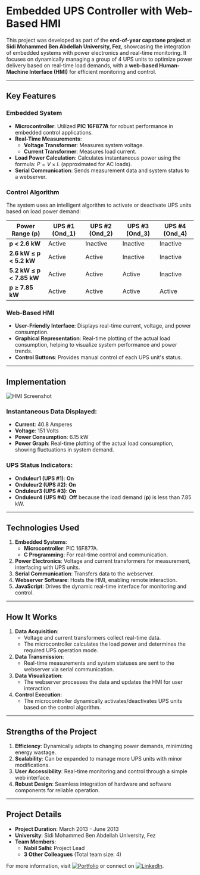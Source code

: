 # Embedded UPS Controller with Web-Based HMI

This project was developed as part of the **end-of-year capstone project** at **Sidi Mohammed Ben Abdellah University, Fez**, showcasing the integration of embedded systems with power electronics and real-time monitoring. It focuses on dynamically managing a group of 4 UPS units to optimize power delivery based on real-time load demands, with a **web-based Human-Machine Interface (HMI)** for efficient monitoring and control.

---

## Key Features

### Embedded System
- **Microcontroller**: Utilized **PIC 16F877A** for robust performance in embedded control applications.
- **Real-Time Measurements**:
  - **Voltage Transformer**: Measures system voltage.
  - **Current Transformer**: Measures load current.
- **Load Power Calculation**: Calculates instantaneous power using the formula: $P = V \times I$. (approximated for AC loads).
- **Serial Communication**: Sends measurement data and system status to a webserver.

### Control Algorithm
The system uses an intelligent algorithm to activate or deactivate UPS units based on load power demand:

| Power Range (p)      | UPS #1 (Ond_1) | UPS #2 (Ond_2) | UPS #3 (Ond_3) | UPS #4 (Ond_4) |
|-----------------------|----------------|----------------|----------------|----------------|
| **p < 2.6 kW**       | Active         | Inactive       | Inactive       | Inactive       |
| **2.6 kW ≤ p < 5.2 kW** | Active         | Active         | Inactive       | Inactive       |
| **5.2 kW ≤ p < 7.85 kW**| Active         | Active         | Active         | Inactive       |
| **p ≥ 7.85 kW**       | Active         | Active         | Active         | Active         |

### Web-Based HMI
- **User-Friendly Interface**: Displays real-time current, voltage, and power consumption.
- **Graphical Representation**: Real-time plotting of the actual load consumption, helping to visualize system performance and power trends.
- **Control Buttons**: Provides manual control of each UPS unit's status.

---

## Implementation

![HMI Screenshot](https://github.com/user-attachments/assets/3588260b-6f96-4e27-ad4a-6b4b007b1821)

### Instantaneous Data Displayed:
- **Current**: 40.8 Amperes
- **Voltage**: 151 Volts
- **Power Consumption**: 6.15 kW
- **Power Graph**: Real-time plotting of the actual load consumption, showing fluctuations in system demand.

### UPS Status Indicators:
- **Onduleur1 (UPS #1)**: **On**
- **Onduleur2 (UPS #2)**: **On**
- **Onduleur3 (UPS #3)**: **On**
- **Onduleur4 (UPS #4)**: **Off** because the load demand (**p**) is less than 7.85 kW.

---

## Technologies Used
1. **Embedded Systems**: 
   - **Microcontroller**: PIC 16F877A.
   - **C Programming**: For real-time control and communication.
2. **Power Electronics**: Voltage and current transformers for measurement, interfacing with UPS units.
3. **Serial Communication**: Transfers data to the webserver.
4. **Webserver Software**: Hosts the HMI, enabling remote interaction.
5. **JavaScript**: Drives the dynamic real-time interface for monitoring and control.

---

## How It Works
1. **Data Acquisition**:
   - Voltage and current transformers collect real-time data.
   - The microcontroller calculates the load power and determines the required UPS operation mode.
2. **Data Transmission**:
   - Real-time measurements and system statuses are sent to the webserver via serial communication.
3. **Data Visualization**:
   - The webserver processes the data and updates the HMI for user interaction.
4. **Control Execution**:
   - The microcontroller dynamically activates/deactivates UPS units based on the control algorithm.

---

## Strengths of the Project
1. **Efficiency**: Dynamically adapts to changing power demands, minimizing energy wastage.
2. **Scalability**: Can be expanded to manage more UPS units with minor modifications.
3. **User Accessibility**: Real-time monitoring and control through a simple web interface.
4. **Robust Design**: Seamless integration of hardware and software components for reliable operation.

---

## Project Details

- **Project Duration**: March 2013 - June 2013  
- **University**: Sidi Mohammed Ben Abdellah University, Fez  
- **Team Members**:
  - **Nabil Salhi**: Project Lead  
  - **3 Other Colleagues** (Total team size: 4)  

For more information, visit [![Portfolio](https://img.shields.io/badge/GitHub-Portfolio-blue?logo=github)](https://salhina.github.io/) or connect on [![LinkedIn](https://img.shields.io/badge/LinkedIn-Connect-blue?logo=linkedin)](https://www.linkedin.com/in/nabil-salhi).

<script type="text/javascript">
  MathJax.Hub.Queue(["Typeset", MathJax.Hub]);
</script>
